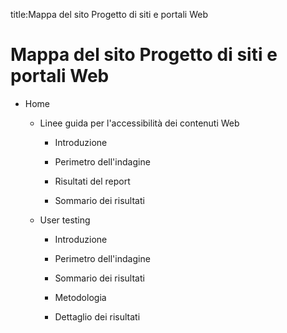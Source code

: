title:Mappa del sito Progetto di siti e portali Web

# Mappa del sito Progetto di siti e portali Web

- Home

  - Linee guida per l'accessibilità dei contenuti Web

    - Introduzione

    - Perimetro dell'indagine

    - Risultati del report

    - Sommario dei risultati


  - User testing

    - Introduzione

    - Perimetro dell'indagine

    - Sommario dei risultati

    - Metodologia

    - Dettaglio dei risultati



